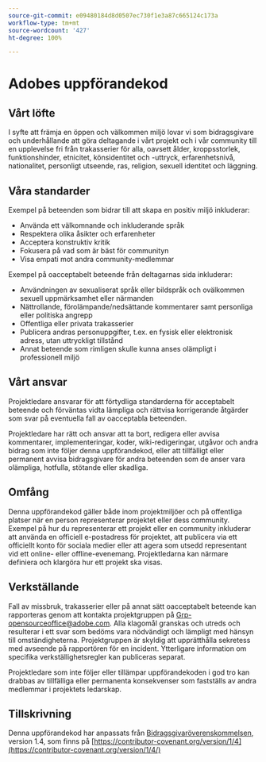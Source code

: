 ```yaml
---
source-git-commit: e09480184d8d0507ec730f1e3a87c665124c173a
workflow-type: tm+mt
source-wordcount: '427'
ht-degree: 100%

---
```

# Adobes uppförandekod

## Vårt löfte

I syfte att främja en öppen och välkommen miljö lovar vi som 
bidragsgivare och underhållande att göra deltagande i vårt projekt och i vår 
community till en upplevelse fri från trakasserier för alla, oavsett ålder, kroppsstorlek, 
funktionshinder, etnicitet, könsidentitet och -uttryck, erfarenhetsnivå, 
nationalitet, personligt utseende, ras, religion, sexuell identitet och 
läggning.

## Våra standarder

Exempel på beteenden som bidrar till att skapa en positiv miljö 
inkluderar:

* Använda ett välkomnande och inkluderande språk
* Respektera olika åsikter och erfarenheter
* Acceptera konstruktiv kritik
* Fokusera på vad som är bäst för communityn
* Visa empati mot andra community-medlemmar

Exempel på oacceptabelt beteende från deltagarnas sida inkluderar:

* Användningen av sexualiserat språk eller bildspråk och ovälkommen sexuell uppmärksamhet eller
närmanden
* Nättrollande, förolämpande/nedsättande kommentarer samt personliga eller politiska angrepp
* Offentliga eller privata trakasserier
* Publicera andras personuppgifter, t.ex. en fysisk eller elektronisk 
adress, utan uttryckligt tillstånd
* Annat beteende som rimligen skulle kunna anses olämpligt i 
professionell miljö

## Vårt ansvar

Projektledare ansvarar för att förtydliga standarderna för acceptabelt 
beteende och förväntas vidta lämpliga och rättvisa korrigerande åtgärder som 
svar på eventuella fall av oacceptabla beteenden.

Projektledare har rätt och ansvar att ta bort, redigera eller 
avvisa kommentarer, implementeringar, koder, wiki-redigeringar, utgåvor och andra bidrag 
som inte följer denna uppförandekod, eller att tillfälligt eller permanent 
avvisa bidragsgivare för andra beteenden som de anser vara olämpliga, 
hotfulla, stötande eller skadliga.

## Omfång

Denna uppförandekod gäller både inom projektmiljöer och på offentliga platser 
när en person representerar projektet eller dess community. Exempel på hur 
du representerar ett projekt eller en community inkluderar att använda en officiell e-postadress 
för projektet, att publicera via ett officiellt konto för sociala medier eller att agera som utsedd 
representant vid ett online- eller offline-evenemang. Projektledarna kan närmare definiera och klargöra 
hur ett projekt ska visas.

## Verkställande

Fall av missbruk, trakasserier eller på annat sätt oacceptabelt beteende kan 
rapporteras genom att kontakta projektgruppen på Grp-opensourceoffice@adobe.com. Alla 
klagomål granskas och utreds och resulterar i ett svar som 
bedöms vara nödvändigt och lämpligt med hänsyn till omständigheterna. Projektgruppen är 
skyldig att upprätthålla sekretess med avseende på rapportören för en incident.
Ytterligare information om specifika verkställighetsregler kan publiceras separat.

Projektledare som inte följer eller tillämpar uppförandekoden i god 
tro kan drabbas av tillfälliga eller permanenta konsekvenser som fastställs av 
andra medlemmar i projektets ledarskap.

## Tillskrivning

Denna uppförandekod har anpassats från [Bidragsgivaröverenskommelsen](https://contributor-covenant.org), version 1.4, 
som finns på [https://contributor-covenant.org/version/1/4](https://contributor-covenant.org/version/1/4/)
